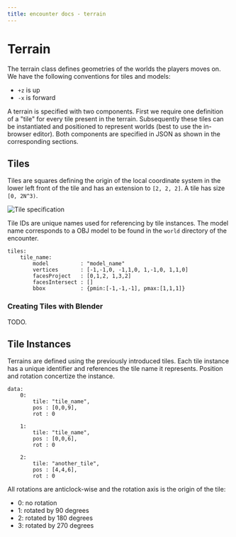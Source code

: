 ```yaml
---
title: encounter docs - terrain
---
```


# Terrain

The terrain class defines geometries of the worlds the players moves on. We
have the following conventions for tiles and models:

* `+z` is up
* `-x` is forward


A terrain is specified with two components. First we require one definition of a
"tile" for every tile present in the terrain. Subsequently these tiles can be
instantiated and positioned to represent worlds (best to use the in-browser
editor). Both components are specified in JSON as shown in the corresponding
sections.


## Tiles

Tiles are squares defining the origin of the local coordinate system in the
lower left front of the tile and has an extension to `[2, 2, 2]`. A tile has
size `[0, 2N^3)`.

![Tile specification](<* help/tile.png *>)

Tile IDs are unique names used for referencing by tile instances. The model name
corresponds to a OBJ model to be found in the `world` directory of the
encounter.

    tiles:
        tile_name:
            model          : "model_name"
            vertices       : [-1,-1,0, -1,1,0, 1,-1,0, 1,1,0]
            facesProject   : [0,1,2, 1,3,2]
            facesIntersect : []
            bbox           : {pmin:[-1,-1,-1], pmax:[1,1,1]}


### Creating Tiles with Blender

TODO.


## Tile Instances

Terrains are defined using the previously introduced tiles. Each tile instance
has a unique identifier and references the tile name it represents. Position and
rotation concertize the instance.

    data:
        0:
            tile: "tile_name",
            pos : [0,0,9],
            rot : 0

        1:
            tile: "tile_name",
            pos : [0,0,6],
            rot : 0

        2:
            tile: "another_tile",
            pos : [4,4,6],
            rot : 0


All rotations are anticlock-wise and the rotation axis is the origin of the
tile:

* 0: no rotation
* 1: rotated by 90 degrees
* 2: rotated by 180 degrees
* 3: rotated by 270 degrees



